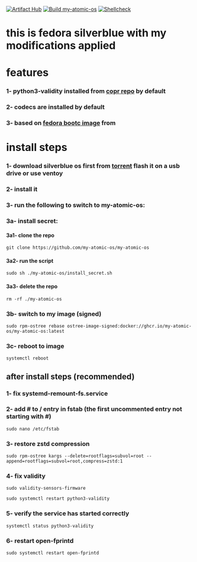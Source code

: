 [![Artifact Hub](https://img.shields.io/endpoint?url=https://artifacthub.io/badge/repository/my-atomic-os)](https://artifacthub.io/packages/container/my-atomic-os/my-atomic-os)
[![Build my-atomic-os](https://github.com/my-atomic-os/my-atomic-os/actions/workflows/build.yml/badge.svg)](https://github.com/my-atomic-os/my-atomic-os/actions/workflows/build.yml)
[![Shellcheck](https://github.com/my-atomic-os/my-atomic-os/actions/workflows/shellcheck.yml/badge.svg)](https://github.com/my-atomic-os/my-atomic-os/actions/workflows/shellcheck.yml)

# this is fedora silverblue with my modifications applied
# features

### 1- python3-validity installed from [copr repo](https://copr.fedorainfracloud.org/coprs/sneexy/python-validity/) by default
### 2- codecs are installed by default
### 3- based on [fedora bootc image](https://quay.io/fedora/fedora-silverblue) from 
# install steps

### 1- download silverblue os first from [torrent](https://torrent.fedoraproject.org/) flash it on a usb drive or use ventoy  

### 2- install it

### 3- run the following to switch to my-atomic-os:

### 3a- install secret:
#### 3a1- clone the repo
```
git clone https://github.com/my-atomic-os/my-atomic-os
```
#### 3a2- run the script
```
sudo sh ./my-atomic-os/install_secret.sh
```
#### 3a3- delete the repo
```
rm -rf ./my-atomic-os
```

### 3b- switch to my image (signed)
```
sudo rpm-ostree rebase ostree-image-signed:docker://ghcr.io/my-atomic-os/my-atomic-os:latest
```

### 3c- reboot to image
```
systemctl reboot
```

## after install steps (recommended)
### 1- fix systemd-remount-fs.service

### 2- add # to / entry in fstab (the first uncommented entry not starting with #)
```
sudo nano /etc/fstab
``` 

### 3- restore zstd compression
```
sudo rpm-ostree kargs --delete=rootflags=subvol=root --append=rootflags=subvol=root,compress=zstd:1
```


### 4- fix validity
```
sudo validity-sensors-firmware
```
```
sudo systemctl restart python3-validity
```

### 5- verify the service has started correctly
```
systemctl status python3-validity
```

### 6- restart open-fprintd
```
sudo systemctl restart open-fprintd
```
